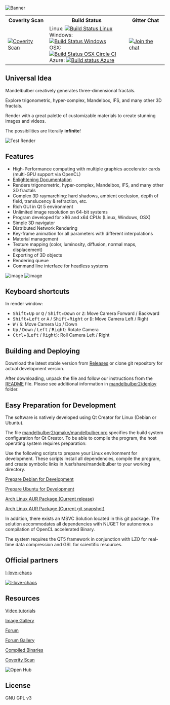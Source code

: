 ![Banner](https://raw.githubusercontent.com/buddhi1980/mandelbulber2/wiki/assets/images/mandelbulberBanner.png)
<table>
<tr>
    <th>Coverity Scan</th>
    <th>Build Status</th>
    <th>Gitter Chat</th>
</tr>
<tr>
    <td><a href="https://scan.coverity.com/projects/mandelbulber-v2">
        <img alt="Coverity Scan" src="https://scan.coverity.com/projects/4723/badge.svg?flat=1"></a></td>
    <td>
        Linux: <a href="https://travis-ci.org/buddhi1980/mandelbulber2">
                <img alt="Build Status Linux" src="https://travis-ci.org/buddhi1980/mandelbulber2.svg"></a></br>
        Windows: <a href="https://ci.appveyor.com/project/buddhi1980/mandelbulber2">
                <img alt="Build Status Windows" src="https://ci.appveyor.com/api/projects/status/urd2h30tu7reg4mp?svg=true"></a></br>
        OSX: <a href="https://circleci.com/gh/buddhi1980/mandelbulber2">
                <img alt="Build Status OSX Circle CI" src="https://circleci.com/gh/buddhi1980/mandelbulber2.svg?style=shield">
</a></br>
Azure: <a href="https://dev.azure.com/buddhi19800328/Mandelbulber/_build?definitionId=1"><img alt="Build status Azure" src="https://dev.azure.com/buddhi19800328/Mandelbulber/_apis/build/status/buddhi1980.mandelbulber2?branchName=master"></a>

</td>
    </td>
    <td><a href="https://gitter.im/buddhi1980/mandelbulber2?utm_source=badge&utm_medium=badge&utm_campaign=pr-badge&utm_content=badge">
        <img alt="Join the chat" src="https://badges.gitter.im/Join%20Chat.svg"></a></td>
</tr>
</table>




## Universal Idea

Mandelbulber creatively generates three-dimensional fractals.

Explore trigonometric, hyper-complex, Mandelbox, IFS, and many other 3D fractals.

Render with a great palette of customizable materials to create stunning images and videos.

The possibilities are literally **infinite**!

![Test Render](https://raw.githubusercontent.com/buddhi1980/mandelbulber2/wiki/assets/images/mandelbulberTestrender.jpg)

## Features

- High-Performance computing with multiple graphics accelerator cards (multi-GPU support via OpenCL)
- [Enlightening Documentation](https://github.com/buddhi1980/mandelbulber_doc/)
- Renders trigonometric, hyper-complex, Mandelbox, IFS, and many other 3D fractals
- Complex 3D raymarching: hard shadows, ambient occlusion, depth of field, translucency & refraction, etc.
- Rich GUI in Qt 5 environment
- Unlimited image resolution on 64-bit systems
- Program developed for x86 and x64 CPUs (Linux, Windows, OSX)
- Simple 3D navigator
- Distributed Network Rendering
- Key-frame animation for all parameters with different interpolations
- Material management
- Texture mapping (color, luminosity, diffusion, normal maps, displacement)
- Exporting of 3D objects
- Rendering queue
- Command line interface for headless systems


![image](https://cloud.githubusercontent.com/assets/11696990/13788910/173cf11a-eae2-11e5-884e-f1d03924a5f3.png)
![image](https://user-images.githubusercontent.com/11696990/52135525-4c3ad100-2646-11e9-920b-770747cb90c0.png)

## Keyboard shortcuts

In render window:

  - <kbd>Shift</kbd>+<kbd>Up</kbd> or <kbd>Q</kbd> / <kbd>Shift</kbd>+<kbd>Down</kbd> or <kbd>Z</kbd>: Move Camera Forward / Backward
  - <kbd>Shift</kbd>+<kbd>Left</kbd> or <kbd>A</kbd> / <kbd>Shift</kbd>+<kbd>Right</kbd> or <kbd>D</kbd>: Move Camera Left / Right
  - <kbd>W</kbd> / <kbd>S</kbd>: Move Camera Up / Down
  - <kbd>Up</kbd> / <kbd>Down</kbd> / <kbd>Left</kbd> / <kbd>Right</kbd>: Rotate Camera
  - <kbd>Ctrl</kbd>+(<kbd>Left</kbd> / <kbd>Right</kbd>): Roll Camera Left / Right

## Building and Deploying 

Download the latest stable version from [Releases](https://github.com/buddhi1980/mandelbulber2/releases) or clone git repository for actual development version.

After downloading, unpack the file and follow our instructions from the [README](https://raw.githubusercontent.com/buddhi1980/mandelbulber2/master/mandelbulber2/deploy/README) file.
Please see additional information in [mandelbulber2/deploy](mandelbulber2/deploy) folder.

## Easy Preparation for Development

The software is natively developed using Qt Creator for Linux (Debian or Ubuntu).

The file [mandelbulber2/qmake/mandelbulber.pro](https://github.com/buddhi1980/mandelbulber2/blob/master/mandelbulber2/qmake/mandelbulber.pro) specifies the build system configuration for Qt Creator. To be able to compile the program, the host operating system requires preparation:

Use the following scripts to prepare your Linux environment for development.
These scripts install all dependencies, compile the program, and create symbolic links in /usr/share/mandelbulber to your working directory.

[Prepare Debian for Development](https://github.com/buddhi1980/mandelbulber2/blob/master/mandelbulber2/tools/prepare_for_dev_debian_testing.sh)

[Prepare Ubuntu for Development](https://github.com/buddhi1980/mandelbulber2/blob/master/mandelbulber2/tools/prepare_for_dev_ubuntu.sh)

[Arch Linux AUR Package (Current release)](https://aur.archlinux.org/packages/mandelbulber2/)

[Arch Linux AUR Package (Current git snapshot)](https://aur.archlinux.org/packages/mandelbulber2-git/)

In addition, there exists an MSVC Solution located in this git package. The solution accommodates all dependencies with NUGET for autonomous compilation of OpenCL accelerated Binary.

The system requires the QT5 framework in conjunction with LZO for real-time data compression and GSL for scientific resources.

## Official partners

[I-love-chaos](http://ilc.fractalforums.com)

[![I-love-chaos](http://ilc.fractalforums.com/img/thumbnail/img/ilc-128x128.png)](http://ilc.fractalforums.com)

## Resources
[Video tutorials](https://www.youtube.com/playlist?list=PLOwamUnstvZF0Y9sjxvwHNvrHHF1ZzFql)

[Image Gallery](http://krzysztofmarczak.deviantart.com/gallery/)

[Forum](https://fractalforums.org/mandelbulber/14)

[Forum Gallery](http://www.fractalforums.com/index.php?action=gallery;cat=51)

[Compiled Binaries](http://sourceforge.net/projects/mandelbulber/)

[Coverity Scan](http://scan.coverity.com/projects/4723?tab=overview)

![Open Hub](https://www.openhub.net/p/mandelbulber2/widgets/project_thin_badge.gif)

## License

GNU GPL v3
